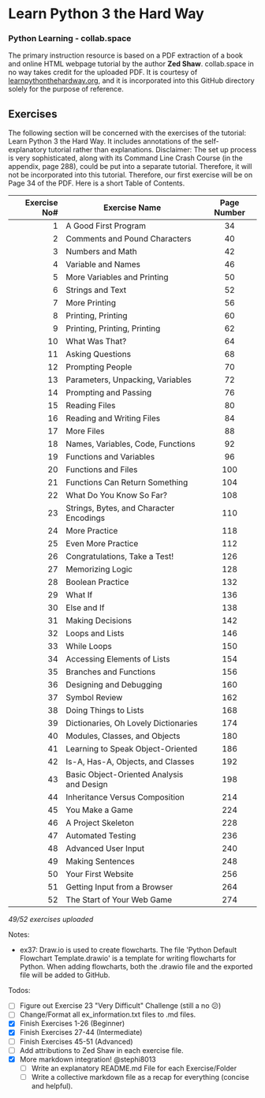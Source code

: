 # Learn Python 3 the Hard Way
### __Python Learning - collab.space__

The primary instruction resource is based on a PDF extraction of a book and online HTML webpage tutorial by the author __Zed Shaw__.
collab.space in no way takes credit for the uploaded PDF. It is courtesy of [learnpythonthehardway.org](https://learnpythonthehardway.org/python3/), and it is incorporated into this GitHub directory solely for the purpose of reference.


## Exercises
The following section will be concerned with the exercises of the tutorial: Learn Python 3 the Hard Way. It includes annotations of the self-explanatory tutorial rather than explanations.
Disclaimer: The set up process is very sophisticated, along with its Command Line Crash Course (in the appendix, page 288), could be put into a separate tutorial. Therefore, it will not be incorporated into this tutorial. Therefore, our first exercise will be on Page 34 of the PDF.
Here is a short Table of Contents.

Exercise No# | Exercise Name | Page Number
---:|---|:---:
1 | A Good First Program | 34
2 | Comments and Pound Characters | 40
3 | Numbers and Math | 42
4 | Variable and Names | 46
5 | More Variables and Printing | 50
6 | Strings and Text | 52
7 | More Printing | 56
8 | Printing, Printing | 60
9 | Printing, Printing, Printing | 62
10 | What Was That? | 64
11 | Asking Questions | 68
12 | Prompting People | 70
13 | Parameters, Unpacking, Variables | 72
14 | Prompting and Passing | 76
15 | Reading Files | 80
16 | Reading and Writing Files | 84
17 | More Files | 88
18 | Names, Variables, Code, Functions | 92
19 | Functions and Variables | 96
20 | Functions and Files | 100
21 | Functions Can Return Something | 104
22 | What Do You Know So Far? | 108
23 | Strings, Bytes, and Character Encodings | 110
24 | More Practice | 118
25 | Even More Practice | 112
26 | Congratulations, Take a Test! | 126
27 | Memorizing Logic | 128
28 | Boolean Practice | 132
29 | What If | 136
30 | Else and If | 138
31 | Making Decisions | 142
32 | Loops and Lists | 146
33 | While Loops | 150
34 | Accessing Elements of Lists | 154
35 | Branches and Functions | 156
36 | Designing and Debugging | 160
37 | Symbol Review | 162
38 | Doing Things to Lists | 168
39 | Dictionaries, Oh Lovely Dictionaries | 174
40 | Modules, Classes, and Objects | 180
41 | Learning to Speak Object-Oriented | 186
42 | Is-A, Has-A, Objects, and Classes | 192
43 | Basic Object-Oriented Analysis and Design | 198
44 | Inheritance Versus Composition | 214
45 | You Make a Game | 224
46 | A Project Skeleton | 228
47 | Automated Testing | 236
48 | Advanced User Input | 240
49 | Making Sentences | 248
50 | Your First Website | 256
51 | Getting Input from a Browser | 264
52 | The Start of Your Web Game | 274

_49/52 exercises uploaded_

Notes:
* ex37: Draw.io is used to create flowcharts. The file 'Python Default Flowchart Template.drawio' is a template for writing flowcharts for Python. When adding flowcharts, both the .drawio file and the exported file will be added to GitHub.

Todos:
- [ ] Figure out Exercise 23 "Very Difficult" Challenge (still a no :confused:)
- [ ] Change/Format all ex_information.txt files to .md files.
- [x] Finish Exercises 1-26 (Beginner)
- [x] Finish Exercises 27-44 (Intermediate)
- [ ] Finish Exercises 45-51 (Advanced)
- [ ] Add attributions to Zed Shaw in each exercise file.
- [x] More markdown integration! @stephi8013
  - [ ] Write an explanatory README.md File for each Exercise/Folder
  - [ ] Write a collective markdown file as a recap for everything (concise and helpful).
